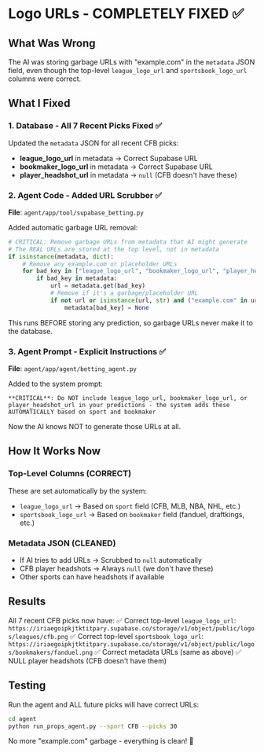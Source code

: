 # Logo URLs - COMPLETELY FIXED ✅

## What Was Wrong
The AI was storing garbage URLs with "example.com" in the `metadata` JSON field, even though the top-level `league_logo_url` and `sportsbook_logo_url` columns were correct.

## What I Fixed

### 1. Database - All 7 Recent Picks Fixed ✅
Updated the `metadata` JSON for all recent CFB picks:
- **league_logo_url** in metadata → Correct Supabase URL
- **bookmaker_logo_url** in metadata → Correct Supabase URL  
- **player_headshot_url** in metadata → `null` (CFB doesn't have these)

### 2. Agent Code - Added URL Scrubber ✅
**File**: `agent/app/tool/supabase_betting.py`

Added automatic garbage URL removal:
```python
# CRITICAL: Remove garbage URLs from metadata that AI might generate
# The REAL URLs are stored at the top level, not in metadata
if isinstance(metadata, dict):
    # Remove any example.com or placeholder URLs
    for bad_key in ["league_logo_url", "bookmaker_logo_url", "player_headshot_url"]:
        if bad_key in metadata:
            url = metadata.get(bad_key)
            # Remove if it's a garbage/placeholder URL
            if not url or isinstance(url, str) and ("example.com" in url.lower() or "placeholder" in url.lower() or url.startswith("http://") or "espncdn" in url):
                metadata[bad_key] = None
```

This runs BEFORE storing any prediction, so garbage URLs never make it to the database.

### 3. Agent Prompt - Explicit Instructions ✅
**File**: `agent/app/agent/betting_agent.py`

Added to the system prompt:
```
**CRITICAL**: Do NOT include league_logo_url, bookmaker_logo_url, or player_headshot_url in your predictions - the system adds these AUTOMATICALLY based on sport and bookmaker
```

Now the AI knows NOT to generate those URLs at all.

## How It Works Now

### Top-Level Columns (CORRECT)
These are set automatically by the system:
- `league_logo_url` → Based on `sport` field (CFB, MLB, NBA, NHL, etc.)
- `sportsbook_logo_url` → Based on `bookmaker` field (fanduel, draftkings, etc.)

### Metadata JSON (CLEANED)
- If AI tries to add URLs → Scrubbed to `null` automatically
- CFB player headshots → Always `null` (we don't have these)
- Other sports can have headshots if available

## Results

All 7 recent CFB picks now have:
✅ Correct top-level `league_logo_url`: `https://iriaegoipkjtktitpary.supabase.co/storage/v1/object/public/logos/leagues/cfb.png`
✅ Correct top-level `sportsbook_logo_url`: `https://iriaegoipkjtktitpary.supabase.co/storage/v1/object/public/logos/bookmakers/fanduel.png`
✅ Correct metadata URLs (same as above)
✅ NULL player headshots (CFB doesn't have them)

## Testing
Run the agent and ALL future picks will have correct URLs:
```bash
cd agent
python run_props_agent.py --sport CFB --picks 30
```

No more "example.com" garbage - everything is clean! 🎉

